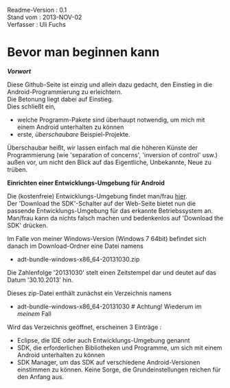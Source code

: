 Readme-Version : 0.1  
Stand vom      : 2013-NOV-02  
Verfasser      : Uli Fuchs

Bevor man beginnen kann
=======================

***Vorwort***

Diese Github-Seite ist einzig und allein dazu gedacht, den Einstieg in die Android-Programmierung zu erleichtern.  
Die Betonung liegt dabei auf Einstieg.  
Dies schließt ein, 
- welche Programm-Pakete sind überhaupt notwendig, um mich mit einem Android unterhalten zu können  
- erste, *überschaubare* Beispiel-Projekte.

Überschaubar heißt, wir lassen einfach mal die höheren Künste der Programmierung (wie 'separation of concerns', 'inversion of control' usw.) außen vor, um nicht 
den Blick auf das Eigentliche, Unbekannte, Neue zu trüben.

**Einrichten einer Entwicklungs-Umgebung für Android**

Die (kostenfreie) Entwicklungs-Umgebung findet man/frau [hier](http://developer.android.com/sdk/index.html).  
Der 'Download the SDK'-Schalter auf der Web-Seite bietet nun die passende Entwicklungs-Umgebung für das erkannte Betriebssystem an.  
Man/frau kann da nichts falsch machen und bedenkenlos auf 'Download the SDK' drücken.  

Im Falle von meiner Windows-Version (Windows 7 64bit) befindet sich danach im Download-Ordner eine Datei namens 
- adt-bundle-windows-x86_64-20131030.zip

Die Zahlenfolge '20131030' stelt einen Zeitstempel dar und deutet auf das Datum '30.10.2013' hin.  

Dieses zip-Datei enthält zunächst ein Verzeichnis namens

- adt-bundle-windows-x86_64-20131030 # Achtung! Wiederum im _meinem_ Fall

Wird das Verzeichnis geöffnet, erscheinen 3 Einträge :
- Eclipse, die IDE oder auch Entwicklungs-Umgebung genannt
- SDK, die erforderlichen Bibliotheken und Programme, um sich mit einem Android unterhalten zu können
- SDK Manager, um das SDK auf verschiedene Android-Versionen einstimmen zu können. Keine Sorge, die Grundeinstellungen reichen für den Anfang aus.

<Das Ende ist noch nicht erreicht. Morgen geht es hier weiter>

